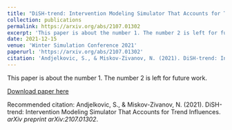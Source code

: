```yaml
---
title: "DiSH-trend: Intervention Modeling Simulator That Accounts for Trend Influences"
collection: publications
permalink: https://arxiv.org/abs/2107.01302
excerpt: 'This paper is about the number 1. The number 2 is left for future work.'
date: 2021-12-15
venue: 'Winter Simulation Conference 2021'
paperurl: 'https://arxiv.org/abs/2107.01302'
citation: 'Andjelkovic, S., & Miskov-Zivanov, N. (2021). DiSH-trend: Intervention Modeling Simulator That Accounts for Trend Influences. <i>arXiv preprint arXiv:2107.01302.</i>'
---
```

This paper is about the number 1. The number 2 is left for future work.

[Download paper here](https://arxiv.org/ftp/arxiv/papers/2107/2107.01302.pdf)

Recommended citation: Andjelkovic, S., & Miskov-Zivanov, N. (2021). DiSH-trend: Intervention Modeling Simulator That Accounts for Trend Influences. <i>arXiv preprint arXiv:2107.01302</i>.
